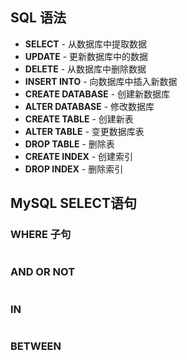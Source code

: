 ## SQL 语法

- **SELECT** - 从数据库中提取数据
- **UPDATE** - 更新数据库中的数据
- **DELETE** - 从数据库中删除数据
- **INSERT INTO** - 向数据库中插入新数据
- **CREATE DATABASE** - 创建新数据库
- **ALTER DATABASE** - 修改数据库
- **CREATE TABLE** - 创建新表
- **ALTER TABLE** - 变更数据库表
- **DROP TABLE** - 删除表
- **CREATE INDEX** - 创建索引
- **DROP INDEX** - 删除索引

## MySQL SELECT语句

### WHERE 子句

```

```

### AND OR NOT

```

```

### IN

```

```

### BETWEEN

```

```
